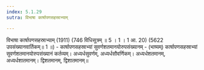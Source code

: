 ```yaml
---
index: 5.1.29
sutra: विभाषा कार्षापणसहस्राभ्याम्

---
```

विभाषा कार्षापणसहस्राभ्याम् (1911) (746 विधिसूत्रम् ॥ 5 । 1 । 1 आ. 20) (5622 उपसंख्यानवार्तिकम्॥ 1 ॥) - कार्षापणसहस्राभ्यां सुवर्णशतमानयोरुपसंख्यानम् - (भाष्यम्) कार्षापणसहस्राभ्यां सुवर्णशतमानयोरुपसंख्यानं कर्तव्यम्। अध्यर्धसुवर्णम्, अध्यर्धसौवर्णिकम्। अध्यर्धशतमानम्, अध्यर्धशातमानम्। द्विशतमानम्, द्विशातमानम्॥